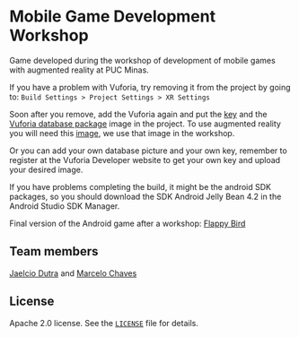 # Mobile Game Development Workshop

Game developed during the workshop of development of mobile games with augmented reality at PUC Minas.

If you have a problem with Vuforia, try removing it from the project by going to:
`Build Settings > Project Settings > XR Settings`

Soon after you remove, add the Vuforia again and put the [key](key.txt) and the [Vuforia database package](flappy-bird-database.unitypackage) image in the project. To use augmented reality you will need this [image](Images/card-workshop.png), we use that image in the workshop.

Or you can add your own database picture and your own key, remember to register at the Vuforia Developer website to get your own key and upload your desired image.

If you have problems completing the build, it might be the android SDK packages, so you should download the SDK Android Jelly Bean 4.2 in the Android Studio SDK Manager.

Final version of the Android game after a workshop: [Flappy Bird](flappy-bird.apk)

## Team members
[Jaelcio Dutra](https://www.linkedin.com/in/jaelcio-dutra) and [Marcelo Chaves](https://www.linkedin.com/in/marcelochaves95)

## License
Apache 2.0 license. See the [`LICENSE`](LICENSE) file for details.

